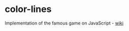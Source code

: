 # color-lines
Implementation of the famous game on JavaScript - [wiki](https://ru.wikipedia.org/wiki/Color_Lines)